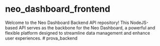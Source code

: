 # neo_dashboard_frontend
Welcome to the Neo Dashboard Backend API repository! This NodeJS-based API serves as the backbone for the Neo Dashboard, a powerful and flexible platform designed to streamline data management and enhance user experiences.
#   p r o v a _ b a c k e n d  
 
